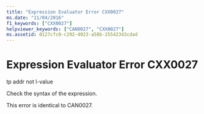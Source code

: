 ```yaml
---
title: "Expression Evaluator Error CXX0027"
ms.date: "11/04/2016"
f1_keywords: ["CXX0027"]
helpviewer_keywords: ["CAN0027", "CXX0027"]
ms.assetid: 0127cfc0-c292-4923-a58b-25542343cdad
---
```

# Expression Evaluator Error CXX0027

tp addr not l-value

Check the syntax of the expression.

This error is identical to CAN0027.